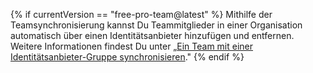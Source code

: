 {% if currentVersion == "free-pro-team@latest" %}
Mithilfe der Teamsynchronisierung kannst Du Teammitglieder in einer Organisation automatisch über einen Identitätsanbieter hinzufügen und entfernen. Weitere Informationen findest Du unter „[Ein Team mit einer Identitätsanbieter-Gruppe synchronisieren](/github/setting-up-and-managing-organizations-and-teams/synchronizing-a-team-with-an-identity-provider-group)."
{% endif %}

